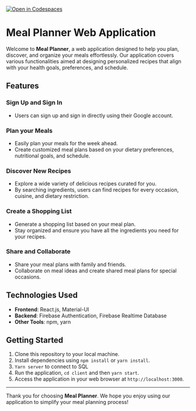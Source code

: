 [![Open in Codespaces](https://classroom.github.com/assets/launch-codespace-7f7980b617ed060a017424585567c406b6ee15c891e84e1186181d67ecf80aa0.svg)](https://classroom.github.com/open-in-codespaces?assignment_repo_id=13356324)

# Meal Planner Web Application

Welcome to **Meal Planner**, a web application designed to help you plan, discover, and organize your meals effortlessly. Our application covers various functionalities aimed at designing personalized recipes that align with your health goals, preferences, and schedule.

## Features

### Sign Up and Sign In
- Users can sign up and sign in directly using their Google account.

### Plan your Meals
- Easily plan your meals for the week ahead.
- Create customized meal plans based on your dietary preferences, nutritional goals, and schedule.

### Discover New Recipes
- Explore a wide variety of delicious recipes curated for you.
- By searching ingredients, users can find recipes for every occasion, cuisine, and dietary restriction.

### Create a Shopping List
- Generate a shopping list based on your meal plan.
- Stay organized and ensure you have all the ingredients you need for your recipes.

### Share and Collaborate
- Share your meal plans with family and friends.
- Collaborate on meal ideas and create shared meal plans for special occasions.

## Technologies Used
- **Frontend**: React.js, Material-UI
- **Backend**: Firebase Authentication, Firebase Realtime Database
- **Other Tools**: npm, yarn

## Getting Started
1. Clone this repository to your local machine.
2. Install dependencies using `npm install` or `yarn install`.
3. `Yarn server` to connect to SQL
4. Run the application, `cd client` and then `yarn start`.
5. Access the application in your web browser at `http://localhost:3000`.


---

Thank you for choosing **Meal Planner**. We hope you enjoy using our application to simplify your meal planning process!
